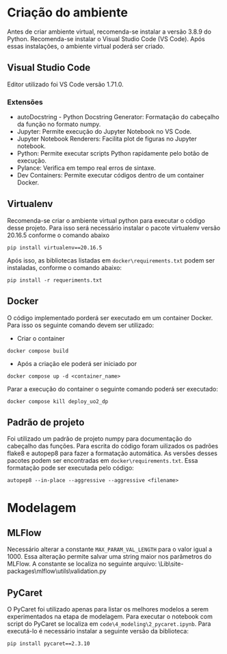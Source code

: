 # Criação do ambiente
Antes de criar  ambiente virtual, recomenda-se instalar a versão 3.8.9 do Python. Recomenda-se instalar o Visual Studio Code (VS Code). Após essas instalações, o ambiente virtual poderá ser criado.


## Visual Studio Code
Editor utilizado foi VS Code versão 1.71.0.

### Extensões
- autoDocstring - Python Docstring Generator: Formatação do cabeçalho da função no formato numpy. 
- Jupyter: Permite execução do Jupyter Notebook no VS Code.
- Jupyter Notebook Renderers: Facilita plot de figuras no Jupyter notebook.
- Python: Permite executar scripts Python rapidamente pelo botão de execução.
- Pylance: Verifica em tempo real erros de sintaxe.
- Dev Containers: Permite executar códigos dentro de um container Docker.


## Virtualenv
Recomenda-se criar o ambiente virtual python para executar o código desse projeto. Para isso será necessário instalar o pacote virtualenv versão 20.16.5 conforme o comando abaixo
```
pip install virtualenv==20.16.5
```

Após isso, as bibliotecas listadas em `docker\requirements.txt` podem ser instaladas, conforme o comando abaixo:
```
pip install -r requeriments.txt
```

## Docker
O código implementado porderá ser executado em um container Docker. Para isso os seguinte comando devem ser utilizado:
- Criar o container
```
docker compose build
```

- Após a criação ele poderá ser iniciado por
```
docker compose up -d <container_name>
```

Parar a execução do container o seguinte comando poderá ser executado:
```
docker compose kill deploy_uo2_dp
```

## Padrão de projeto
Foi utilizado um padrão de projeto numpy para documentação do cabeçalho das funções. Para escrita do código foram uilizados os padrões flake8 e autopep8 para fazer a formatação automática. As versões desses pacotes podem ser encontradas em `docker\requirements.txt`. Essa formatação pode ser executada pelo código:
```
autopep8 --in-place --aggressive --aggressive <filename>
```

# Modelagem
## MLFlow
Necessário alterar a constante `MAX_PARAM_VAL_LENGTH` para o valor igual a 1000. Essa alteração permite salvar uma string maior nos parâmetros do MLFlow. A constante se localiza no seguinte arquivo: \Lib\site-packages\mlflow\utils\validation.py


## PyCaret
O PyCaret foi utilizado apenas para listar os melhores modelos a serem experimentados na etapa de modelagem. Para executar o notebook com script do PyCaret se localiza em `code\4_modeling\2_pycaret.ipynb`. Para executá-lo é necessário instalar a seguinte versão da biblioteca:
```
pip install pycaret==2.3.10
```